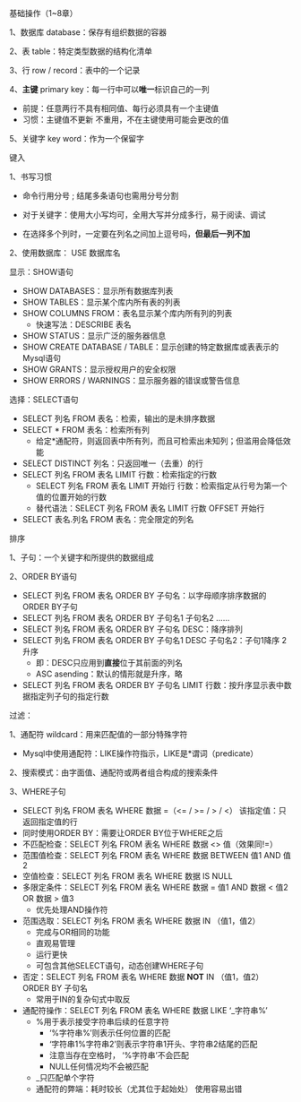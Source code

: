 基础操作（1~8章）

1、数据库 database：保存有组织数据的容器

2、表 table：特定类型数据的结构化清单

3、行 row / record：表中的一个记录

4、**主键** primary key：每一行中可以**唯一**标识自己的一列

+ 前提：任意两行不具有相同值、每行必须具有一个主键值
+ 习惯：主键值不更新 不重用，不在主键使用可能会更改的值

5、关键字 key word：作为一个保留字



键入

1、书写习惯

+ 命令行用分号 ; 结尾多条语句也需用分号分割

+ 对于关键字：使用大小写均可，全用大写并分成多行，易于阅读、调试
+ 在选择多个列时，一定要在列名之间加上逗号吗，**但最后一列不加**

2、使用数据库： USE 数据库名



显示：SHOW语句

+ SHOW DATABASES：显示所有数据库列表
+ SHOW TABLES：显示某个库内所有表的列表
+ SHOW COLUMNS FROM：表名显示某个库内所有列的列表
  + 快速写法：DESCRIBE 表名
+ SHOW STATUS：显示广泛的服务器信息
+ SHOW CREATE DATABASE / TABLE：显示创建的特定数据库或表表示的Mysql语句
+ SHOW GRANTS：显示授权用户的安全权限
+ SHOW ERRORS / WARNINGS：显示服务器的错误或警告信息



选择：SELECT语句

+ SELECT 列名 FROM 表名：检索，输出的是未排序数据
+ SELECT * FROM 表名：检索所有列
  + 给定*通配符，则返回表中所有列，而且可检索出未知列；但滥用会降低效能
+ SELECT DISTINCT 列名：只返回唯一（去重）的行
+ SELECT 列名 FROM 表名 LIMIT 行数：检索指定的行数
  + SELECT 列名 FROM 表名 LIMIT 开始行 行数：检索指定从行号为第一个值的位置开始的行数
  + 替代语法：SELECT 列名 FROM 表名 LIMIT  行数 OFFSET 开始行
+ SELECT 表名.列名 FROM 表名：完全限定的列名



排序

1、子句：一个关键字和所提供的数据组成

2、ORDER BY语句

+ SELECT 列名 FROM 表名 ORDER BY 子句名：以字母顺序排序数据的ORDER BY子句
+ SELECT 列名 FROM 表名 ORDER BY 子句名1 子句名2 ……
+ SELECT 列名 FROM 表名 ORDER BY 子句名 DESC：降序排列
+ SELECT 列名 FROM 表名 ORDER BY 子句名1 DESC 子句名2：子句1降序 2升序
  + 即：DESC只应用到**直接**位于其前面的列名
  + ASC asending：默认的情形就是升序，略
+ SELECT 列名 FROM 表名 ORDER BY 子句名 LIMIT 行数：按升序显示表中数据指定列子句的指定行数



过滤：

1、通配符 wildcard：用来匹配值的一部分特殊字符

+ Mysql中使用通配符：LIKE操作符指示，LIKE是*谓词（predicate）

2、搜索模式：由字面值、通配符或两者组合构成的搜索条件

3、WHERE子句

+ SELECT 列名 FROM 表名 WHERE 数据 =（<= / >= / > / <） 该指定值：只返回指定值的行
+ 同时使用ORDER BY：需要让ORDER BY位于WHERE之后
+ 不匹配检查：SELECT 列名 FROM 表名 WHERE 数据 <> 值（效果同!=）
+ 范围值检查：SELECT 列名 FROM 表名 WHERE 数据 BETWEEN 值1 AND 值2
+ 空值检查：SELECT 列名 FROM 表名 WHERE 数据 IS NULL
+ 多限定条件：SELECT 列名 FROM 表名 WHERE 数据 = 值1 AND 数据 < 值2 OR 数据 > 值3
  + 优先处理AND操作符
+ 范围选取：SELECT 列名 FROM 表名 WHERE 数据 IN （值1，值2）
  + 完成与OR相同的功能
  + 直观易管理
  + 运行更快
  + 可包含其他SELECT语句，动态创建WHERE子句
+ 否定：SELECT 列名 FROM 表名 WHERE 数据 **NOT** IN （值1，值2） ORDER BY 子句名
  + 常用于IN的复杂句式中取反
+ 通配符操作：SELECT 列名 FROM 表名 WHERE 数据 LIKE ‘_字符串%’
  + %用于表示接受字符串后续的任意字符
    + ‘%字符串%’则表示任何位置的匹配
    + ‘字符串1%字符串2’则表示字符串1开头、字符串2结尾的匹配
    + 注意当存在空格时， ‘%字符串’不会匹配
    + NULL任何情况均不会被匹配
  + _只匹配单个字符
  + 通配符的弊端：耗时较长（尤其位于起始处） 使用容易出错